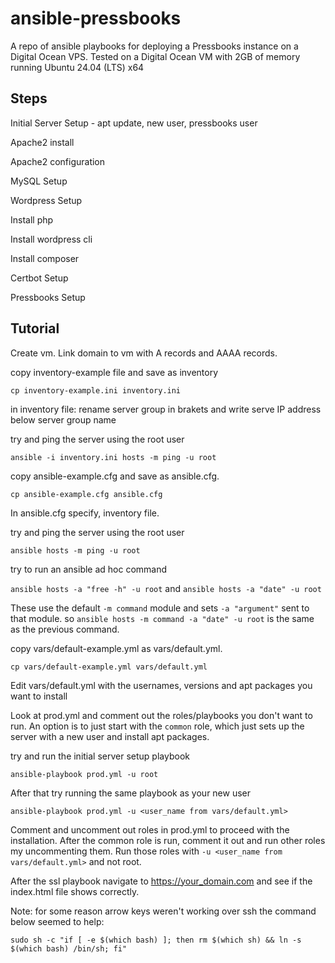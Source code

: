 # ansible-pressbooks

A repo of ansible playbooks for deploying a Pressbooks instance on a Digital Ocean VPS. Tested on a Digital Ocean VM with 2GB of memory running Ubuntu 24.04 (LTS) x64

## Steps

Initial Server Setup - apt update, new user, pressbooks user

Apache2 install

Apache2 configuration

MySQL Setup

Wordpress Setup

Install php

Install wordpress cli

Install composer

Certbot Setup

Pressbooks Setup

## Tutorial

Create vm. Link domain to vm with A records and AAAA records.

copy inventory-example file and save as inventory

```cp inventory-example.ini inventory.ini```

in inventory file: rename server group in brakets and write serve IP address below server group name

try and ping the server using the root user

 ```ansible -i inventory.ini hosts -m ping -u root```

copy ansible-example.cfg and save as ansible.cfg.

```cp ansible-example.cfg ansible.cfg```

In ansible.cfg specify, inventory file.

try and ping the server using the root user

```ansible hosts -m ping -u root```

try to run an ansible ad hoc command

```ansible hosts -a "free -h" -u root``` and 
```ansible hosts -a "date" -u root```


These use the default ```-m command``` module and sets ```-a "argument"``` sent to that module. so ```ansible hosts -m command -a "date" -u root``` is the same as the previous command.

copy vars/default-example.yml as vars/default.yml.

```cp vars/default-example.yml vars/default.yml```

Edit vars/default.yml with the usernames, versions and apt packages you want to install

Look at prod.yml and comment out the roles/playbooks you don't want to run. An option is to just start with the ```common``` role, which just sets up the server with a new user and install apt packages.

try and run the initial server setup playbook

```ansible-playbook prod.yml -u root```

After that try running the same playbook as your new user

```ansible-playbook prod.yml -u <user_name from vars/default.yml>```

Comment and uncomment out roles in prod.yml to proceed with the installation. After the common role is run, comment it out and run other roles my uncommenting them. Run those roles with ```-u <user_name from vars/default.yml>``` and not root.

After the ssl playbook navigate to https://your_domain.com and see if the index.html file shows correctly.

Note: for some reason arrow keys weren't working over ssh the command below seemed to help:

```sudo sh -c "if [ -e $(which bash) ]; then rm $(which sh) && ln -s $(which bash) /bin/sh; fi"```
